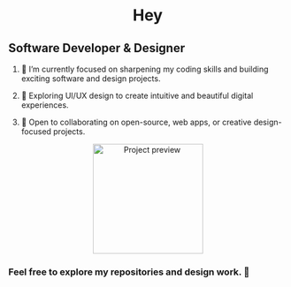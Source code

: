 <h1 align="center">Hey</h1>
<h2 align="left" height="50px">Software Developer & Designer</h2>

<ol>
  <li><p align="left" height="20px">🔭 I’m currently focused on sharpening my coding skills and building exciting software and design projects.</p></li>
  <li><p align="left" height="20px">🎨 Exploring UI/UX design to create intuitive and beautiful digital experiences.</p></li>
  <li><p align="left" height="20px">👯 Open to collaborating on open-source, web apps, or creative design-focused projects.</p></li>
</ol>

<div align="center">
  <img src="https://mir-s3-cdn-cf.behance.net/project_modules/max_1200/348e84165485635.66548e472c62a.png" height="199px" alt="Project preview" />
</div>

<div align="center">
  <h3 align="left">Feel free to explore my repositories and design work. 🚀</h3> 
</div>
